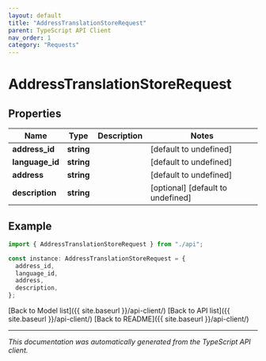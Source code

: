 ```yaml
---
layout: default
title: "AddressTranslationStoreRequest"
parent: TypeScript API Client
nav_order: 1
category: "Requests"
---
```


# AddressTranslationStoreRequest

## Properties

| Name            | Type       | Description | Notes                             |
| --------------- | ---------- | ----------- | --------------------------------- |
| **address_id**  | **string** |             | [default to undefined]            |
| **language_id** | **string** |             | [default to undefined]            |
| **address**     | **string** |             | [default to undefined]            |
| **description** | **string** |             | [optional] [default to undefined] |

## Example

```typescript
import { AddressTranslationStoreRequest } from "./api";

const instance: AddressTranslationStoreRequest = {
  address_id,
  language_id,
  address,
  description,
};
```

[Back to Model list]({{ site.baseurl }}/api-client/) [Back to API list]({{ site.baseurl }}/api-client/) [Back to README]({{ site.baseurl }}/api-client/)

---

_This documentation was automatically generated from the TypeScript API client._
